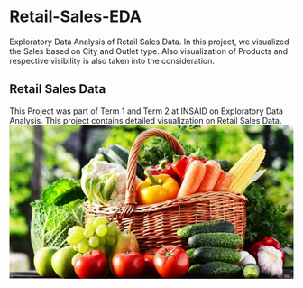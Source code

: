 # Retail-Sales-EDA
Exploratory Data Analysis of Retail Sales Data. In this project, we visualized the Sales based on City and Outlet type. Also visualization of Products and respective visibility is also taken into the consideration.
## Retail Sales Data
This Project was part of Term 1 and Term 2 at INSAID on Exploratory Data Analysis. This project contains detailed visualization on Retail Sales Data. ![enter image description here](https://github.com/abhinavnimje12/Retail-Sales-EDA/blob/main/Title%20Image.JPG)
